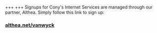 +++
+++
Signups for Cony's Internet Services are managed through our partner, Althea. Simply follow this link to sign up: 

<h3><a href="https://althea.net/vanwyck">althea.net/vanwyck</a></h3>